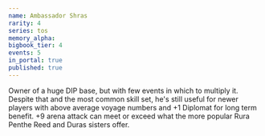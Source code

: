 ```yaml
---
name: Ambassador Shras
rarity: 4
series: tos
memory_alpha:
bigbook_tier: 4
events: 5
in_portal: true
published: true
---
```


Owner of a huge DIP base, but with few events in which to multiply it. Despite that and the most common skill set, he's still useful for newer players with above average voyage numbers and +1 Diplomat for long term benefit. +9 arena attack can meet or exceed what the more popular Rura Penthe Reed and Duras sisters offer.
